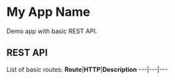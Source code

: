# **My App Name**
Demo app with basic REST API.

## REST API
List of basic routes:
**Route**|**HTTP**|**Description**
---|---|---
